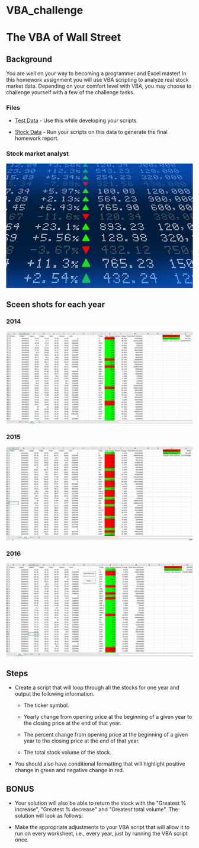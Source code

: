 # VBA_challenge
# The VBA of Wall Street

## Background

You are well on your way to becoming a programmer and Excel master! In this homework assignment you will use VBA scripting to analyze real stock market data. Depending on your comfort level with VBA, you may choose to challenge yourself with a few of the challenge tasks.

### Files

* [Test Data](alphabetical_testing.xlsx) - Use this while developing your scripts.

* [Stock Data](Multiple_year_stock_data.xlsx) - Run your scripts on this data to generate the final homework report.

### Stock market analyst

![stock Market](Images/stockmarket.jpg)

## Sceen shots for each year

### 2014
![stock Market](Images/Stock_Market_2014.png)

### 2015
![stock Market](Images/Stock_Market_2015.png)

### 2016
![stock Market](Images/Stock_Market_2016.png)


## Steps

* Create a script that will loop through all the stocks for one year and output the following information.

  * The ticker symbol.

  * Yearly change from opening price at the beginning of a given year to the closing price at the end of that year.

  * The percent change from opening price at the beginning of a given year to the closing price at the end of that year.

  * The total stock volume of the stock.

* You should also have conditional formatting that will highlight positive change in green and negative change in red.


## BONUS

* Your solution will also be able to return the stock with the "Greatest % increase", "Greatest % decrease" and "Greatest total volume". The solution will look as follows:

* Make the appropriate adjustments to your VBA script that will allow it to run on every worksheet, i.e., every year, just by running the VBA script once.



